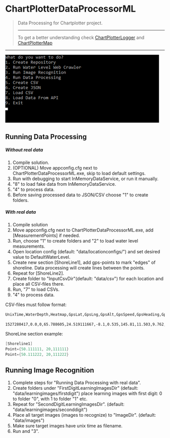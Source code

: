 # ChartPlotterDataProcessorML
> Data Processing for Chartplotter project.
>__________________________________________
> To get a better understanding check 
> [ChartPlotterLogger](https://github.com/Lassepitkanen/ChartplotterLogger)
> and
> [ChartPlotterMap](https://github.com/Lassepitkanen/ChartplotterMap)
___________________________________________
![](image.png)
## Running Data Processing 

##### Without real data
1. Compile solution.
2. (OPTIONAL) Move appconfig.cfg next to ChartPlotterDataProcessorML.exe, skip to load default settings.
3. Run with debugging to start InMemoryDataService, or run it manually.
4. "8" to load fake data from InMemoryDataService.
5. "4" to process data.
6. Before saving processed data to JSON/CSV choose "1" to create folders.

##### With real data
1. Compile solution
2. Move appconfig.cfg next to ChartPlotterDataProcessorML.exe, add [MeasurementPoints] if needed.
3. Run, choose "1" to create folders and "2" to load water level measurements.
4. Open location config (default: "data/locationconfigs/") and set desired value to DefaultWaterLevel.
5. Create new section [ShoreLine1], add gps-points to mark "edges" of shoreline. Data processing will create lines between the points.
6. Repeat for [ShoreLine2].
4. Create folder to "InputCsvDir"(default: "data/csv") for each location and place all CSV-files there.
5. Run, "7" to load CSVs. 
6. "4" to process data.

CSV-files must follow format:
```sh
UnixTime,WaterDepth,Heatmap,GpsLat,GpsLng,GpsAlt,GpsSpeed,GpsHeading,GpsLatError,GpsLngError,GpsAltError,AirTemp,WaterTemp
```
```csv
1527280417,0.0,0,65.788605,24.519111667,-8.1,0.535,145.81,11.503,9.762,18.17,20.0,10.0
```
ShoreLine section example:
```csharp
[Shoreline1]
Point={50.111111, 20,111111}
Point={50.111222, 20,111222} 
```

## Running Image Recognition 

1. Complete steps for "Running Data Processing with real data".
2. Create folders under "FirstDigitLearningImagesDir" (default: "data/learningimages/firstdigit") place learning images with first digit: 0 to folder "0", with 1 to folder "1" etc.
3. Repeat for "SecondDigitLearningImagesDir". (default: "data/learningimages/seconddigit")
4. Place all target images (images to recognize) to "ImageDir". (default: "data/images")
5. Make sure target images have unix time as filename.
6. Run and "3".